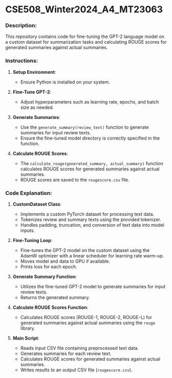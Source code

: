 # CSE508_Winter2024_A4_MT23063

### Description:
This repository contains code for fine-tuning the GPT-2 language model on a custom dataset for summarization tasks and calculating ROUGE scores for generated summaries against actual summaries.

### Instructions:
1. **Setup Environment**:
   - Ensure Python is installed on your system.

2. **Fine-Tune GPT-2**:
   - Adjust hyperparameters such as learning rate, epochs, and batch size as needed.

3. **Generate Summaries**:
   - Use the `generate_summary(review_text)` function to generate summaries for input review texts.
   - Ensure the fine-tuned model directory is correctly specified in the function.

4. **Calculate ROUGE Scores**:
   - The `calculate_rouge(generated_summary, actual_summary)` function calculates ROUGE scores for generated summaries against actual summaries.
   - ROUGE scores are saved to the `rougescore.csv` file.

### Code Explanation:

1. **CustomDataset Class**:
   - Implements a custom PyTorch dataset for processing text data.
   - Tokenizes review and summary texts using the provided tokenizer.
   - Handles padding, truncation, and conversion of text data into model inputs.

2. **Fine-Tuning Loop**:
   - Fine-tunes the GPT-2 model on the custom dataset using the AdamW optimizer with a linear scheduler for learning rate warm-up.
   - Moves model and data to GPU if available.
   - Prints loss for each epoch.

3. **Generate Summary Function**:
   - Utilizes the fine-tuned GPT-2 model to generate summaries for input review texts.
   - Returns the generated summary.

4. **Calculate ROUGE Scores Function**:
   - Calculates ROUGE scores (ROUGE-1, ROUGE-2, ROUGE-L) for generated summaries against actual summaries using the `rouge` library.

5. **Main Script**:
   - Reads input CSV file containing preprocessed text data.
   - Generates summaries for each review text.
   - Calculates ROUGE scores for generated summaries against actual summaries.
   - Writes results to an output CSV file (`rougescore.csv`).
